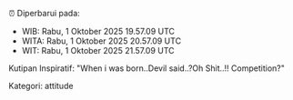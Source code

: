⏰ Diperbarui pada:
- WIB: Rabu, 1 Oktober 2025 19.57.09 UTC
- WITA: Rabu, 1 Oktober 2025 20.57.09 UTC
- WIT: Rabu, 1 Oktober 2025 21.57.09 UTC

Kutipan Inspiratif:
"When i was born..Devil said..?Oh Shit..!! Competition?"


Kategori: attitude

